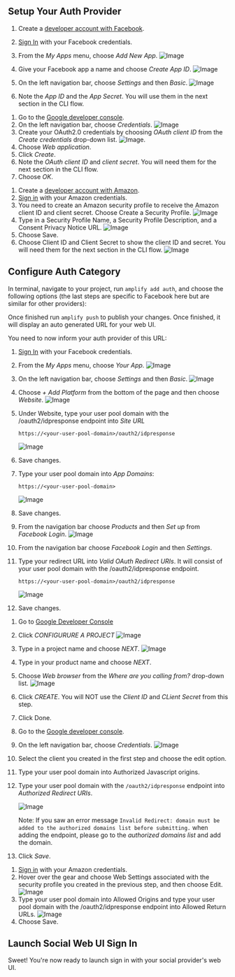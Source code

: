 
## Setup Your Auth Provider

<amplify-block-switcher>
<amplify-block name="Facebook Login">

1. Create a [developer account with Facebook](https://developers.facebook.com/docs/facebook-login).

2. [Sign In](https://developers.facebook.com/) with your Facebook credentials.

3. From the *My Apps* menu, choose *Add New App*.
![Image](~/images/cognitoHostedUI/facebook1.png)

4. Give your Facebook app a name and choose *Create App ID*.
![Image](~/images/cognitoHostedUI/facebook2.png)

5. On the left navigation bar, choose *Settings* and then *Basic*.
![Image](~/images/cognitoHostedUI/facebook3.png)

6. Note the *App ID* and the *App Secret*. You will use them in the next section in the CLI flow.

</amplify-block>
<amplify-block name="Google Sign-In">

1. Go to the [Google developer console](https://console.developers.google.com).
2. On the left navigation bar, choose *Credentials*.
![Image](~/images/cognitoHostedUI/google5.png)
3. Create your OAuth2.0 credentials by choosing *OAuth client ID* from the *Create credentials* drop-down list.
![Image](~/images/cognitoHostedUI/google6.png).
4. Choose *Web application*.
5. Click *Create*.
6. Note the *OAuth client ID* and *client secret*. You will need them for the next section in the CLI flow.
7. Choose *OK*.

</amplify-block>
<amplify-block name="Login with Amazon">

1. Create a [developer account with Amazon](https://developer.amazon.com/login-with-amazon).
2. [Sign in](https://developer.amazon.com/loginwithamazon/console/site/lwa/overview.html) with your Amazon credentials.
3. You need to create an Amazon security profile to receive the Amazon client ID and client secret. Choose Create a Security Profile.
![Image](~/images/cognitoHostedUI/amazon1.png)
4. Type in a Security Profile Name, a Security Profile Description, and a Consent Privacy Notice URL.
![Image](~/images/cognitoHostedUI/amazon2.png)
5. Choose Save.
6. Choose Client ID and Client Secret to show the client ID and secret. You will need them for the next section in the CLI flow.
![Image](~/images/cognitoHostedUI/amazon3.png)

</amplify-block>
</amplify-block-switcher>


## Configure Auth Category

In terminal, navigate to your project, run `amplify add auth`, and choose the following options (the last steps are specific to Facebook here but are similar for other providers):

<inline-fragment platform="android" src="~/lib/auth/fragments/android/social_signin_web_ui/10_cli_setup.md"></inline-fragment>
<inline-fragment platform="ios" src="~/lib/auth/fragments/ios/authentication/social_signin_web_ui/10_cli_setup.md"></inline-fragment>

Once finished run `amplify push` to publish your changes. Once finished, it will display an auto generated URL for your web UI.

You need to now inform your auth provider of this URL:

<amplify-block-switcher>
<amplify-block name="Facebook Login">

1. [Sign In](https://developers.facebook.com/) with your Facebook credentials.
2. From the *My Apps* menu, choose *Your App*.
![Image](~/images/cognitoHostedUI/facebook1.png)
3. On the left navigation bar, choose *Settings* and then *Basic*.
![Image](~/images/cognitoHostedUI/facebook3.png)
4. Choose *+ Add Platform* from the bottom of the page and then choose *Website*.
![Image](~/images/cognitoHostedUI/facebook4.png)
5. Under Website, type your user pool domain with the /oauth2/idpresponse endpoint into *Site URL*

    `https://<your-user-pool-domain>/oauth2/idpresponse`

    ![Image](~/images/cognitoHostedUI/facebook5.png)
6. Save changes.
7. Type your user pool domain into *App Domains*:

    `https://<your-user-pool-domain>`

    ![Image](~/images/cognitoHostedUI/facebook6.png)
8. Save changes.
9. From the navigation bar choose *Products* and then *Set up* from *Facebook Login*.
![Image](~/images/cognitoHostedUI/facebook7.png)
10. From the navigation bar choose *Facebook Login* and then *Settings*.
11. Type your redirect URL into *Valid OAuth Redirect URIs*. It will consist of your user pool domain with the /oauth2/idpresponse endpoint.

    `https://<your-user-pool-domain>/oauth2/idpresponse`

    ![Image](~/images/cognitoHostedUI/facebook8.png)
12. Save changes.

</amplify-block>
<amplify-block name="Google Sign-In">

1. Go to [Google Developer Console](https://developers.google.com/identity/sign-in/web/sign-in)
2. Click *CONFIGURURE A PROJECT*
![Image](~/images/cognitoHostedUI/google1.png)
3. Type in a project name and choose *NEXT*.
![Image](~/images/cognitoHostedUI/google2.png)
4. Type in your product name and choose *NEXT*.
5. Choose *Web browser* from the *Where are you calling from?* drop-down list.
![Image](~/images/cognitoHostedUI/google3.png)
6. Click *CREATE*. You will NOT use the *Client ID* and *CLient Secret* from this step.
7. Click Done.
8. Go to the [Google developer console](https://console.developers.google.com).
9. On the left navigation bar, choose *Credentials*.
![Image](~/images/cognitoHostedUI/google5.png)
10. Select the client you created in the first step and choose the edit option.
11. Type your user pool domain into Authorized Javascript origins.
12. Type your user pool domain with the `/oauth2/idpresponse` endpoint into *Authorized Redirect URIs*.

    ![Image](~/images/cognitoHostedUI/google7.png)

    Note: If you saw an error message `Invalid Redirect: domain must be added to the authorized domains list before submitting.` when adding the endpoint, please go to the *authorized domains list* and add the domain.
13. Click *Save*.

</amplify-block>
<amplify-block name="Login with Amazon">

1. [Sign in](https://developer.amazon.com/loginwithamazon/console/site/lwa/overview.html) with your Amazon credentials.
2. Hover over the gear and choose Web Settings associated with the security profile you created in the previous step, and then choose Edit.
![Image](~/images/cognitoHostedUI/amazon4.png)
3. Type your user pool domain into Allowed Origins and type your user pool domain with the /oauth2/idpresponse endpoint into Allowed Return URLs.
![Image](~/images/cognitoHostedUI/amazon5.png)
5. Choose Save.

</amplify-block>
</amplify-block-switcher>

<inline-fragment platform="ios" src="~/lib/auth/fragments/ios/authentication/signin_web_ui/20_platform_specific_setup.md"></inline-fragment>
<inline-fragment platform="android" src="~/lib/auth/fragments/android/signin_web_ui/20_platform_specific_setup.md"></inline-fragment>

## Launch Social Web UI Sign In
Sweet! You're now ready to launch sign in with your social provider's web UI.

<inline-fragment platform="android" src="~/lib/auth/fragments/android/social_signin_web_ui/20_signin.md"></inline-fragment>
<inline-fragment platform="ios" src="~/lib/auth/fragments/ios/authentication/social_signin_web_ui/20_signin.md"></inline-fragment>
